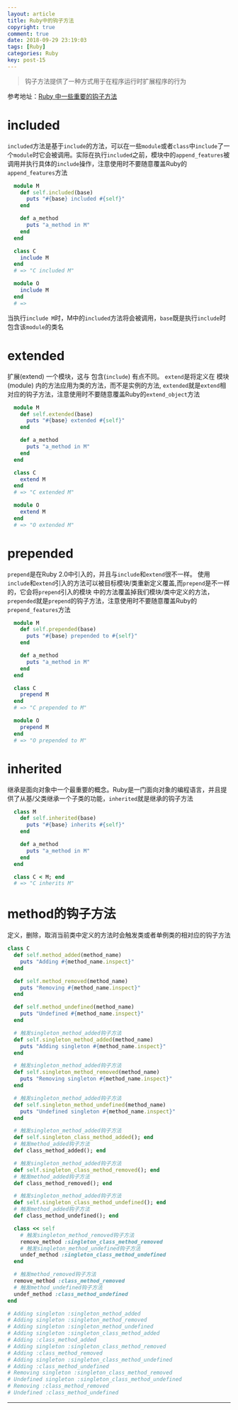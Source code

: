 ```yaml
---
layout: article
title: Ruby中的钩子方法
copyright: true
comment: true
date: 2018-09-29 23:19:03
tags: [Ruby]
categories: Ruby
key: post-15
---
```



> 钩子方法提供了一种方式用于在程序运行时扩展程序的行为

参考地址：[Ruby 中一些重要的钩子方法](https://ruby-china.org/topics/25397)

<!-- more -->

included
=======

`included`方法是基于`include`的方法，可以在一些`module`或者`class`中`include`了一个`module`时它会被调用。实际在执行`included`之前，模块中的`append_features`被调用并执行具体的`include`操作，注意使用时不要随意覆盖Ruby的`append_features`方法

``` ruby
  module M
    def self.included(base)
      puts "#{base} included #{self}"
    end

    def a_method
      puts "a_method in M"
    end
  end

  class C
    include M
  end
  # => "C included M"

  module O
    include M
  end
  # =>
```

当执行`include M`时，M中的`included`方法将会被调用，`base`既是执行`include`时包含该`module`的类名

extended
=======

扩展(extend) 一个模块，这与 包含(`include`) 有点不同。 `extend`是将定义在 模块(module) 内的方法应用为类的方法，而不是实例的方法, `extended`就是`extend`相对应的钩子方法，注意使用时不要随意覆盖Ruby的`extend_object`方法

``` ruby
  module M
    def self.extended(base)
      puts "#{base} extended #{self}"
    end

    def a_method
      puts "a_method in M"
    end
  end

  class C
    extend M
  end
  # => "C extended M"

  module O
    extend M
  end
  # => "O extended M"
```

prepended
=======

`prepend`是在Ruby 2.0中引入的，并且与`include`和`extend`很不一样。 使用 `include`和`extend`引入的方法可以被目标模块/类重新定义覆盖,而`prepend`是不一样的，它会将`prepend`引入的模块 中的方法覆盖掉我们模块/类中定义的方法，`prepended`就是`prepend`的钩子方法，注意使用时不要随意覆盖Ruby的`prepend_features`方法

``` ruby
  module M
    def self.prepended(base)
      puts "#{base} prepended to #{self}"
    end

    def a_method
      puts "a_method in M"
    end
  end

  class C
    prepend M
  end
  # => "C prepended to M"

  module O
    prepend M
  end
  # => "O prepended to M"
```

inherited
=======

继承是面向对象中一个最重要的概念。Ruby是一门面向对象的编程语言，并且提供了从基/父类继承一个子类的功能，`inherited`就是继承的钩子方法

``` ruby
  class M
    def self.inherited(base)
      puts "#{base} inherits #{self}"
    end

    def a_method
      puts "a_method in M"
    end
  end

  class C < M; end
  # => "C inherits M"
```

method的钩子方法
=======

定义，删除，取消当前类中定义的方法时会触发类或者单例类的相对应的钩子方法

``` ruby
class C
  def self.method_added(method_name)
    puts "Adding #{method_name.inspect}"
  end

  def self.method_removed(method_name)
    puts "Removing #{method_name.inspect}"
  end

  def self.method_undefined(method_name)
    puts "Undefined #{method_name.inspect}"
  end

  # 触发singleton_method_added钩子方法
  def self.singleton_method_added(method_name)
    puts "Adding singleton #{method_name.inspect}"
  end

  # 触发singleton_method_added钩子方法
  def self.singleton_method_removed(method_name)
    puts "Removing singleton #{method_name.inspect}"
  end

  # 触发singleton_method_added钩子方法
  def self.singleton_method_undefined(method_name)
    puts "Undefined singleton #{method_name.inspect}"
  end

  # 触发singleton_method_added钩子方法
  def self.singleton_class_method_added(); end
  # 触发method_added钩子方法
  def class_method_added(); end

  # 触发singleton_method_added钩子方法
  def self.singleton_class_method_removed(); end
  # 触发method_added钩子方法
  def class_method_removed(); end

  # 触发singleton_method_added钩子方法
  def self.singleton_class_method_undefined(); end
  # 触发method_added钩子方法
  def class_method_undefined(); end

  class << self
    # 触发singleton_method_removed钩子方法
    remove_method :singleton_class_method_removed
    # 触发singleton_method_undefined钩子方法
    undef_method :singleton_class_method_undefined
  end

  # 触发method_removed钩子方法
  remove_method :class_method_removed
  # 触发method_undefined钩子方法
  undef_method :class_method_undefined
end

# Adding singleton :singleton_method_added
# Adding singleton :singleton_method_removed
# Adding singleton :singleton_method_undefined
# Adding singleton :singleton_class_method_added
# Adding :class_method_added
# Adding singleton :singleton_class_method_removed
# Adding :class_method_removed
# Adding singleton :singleton_class_method_undefined
# Adding :class_method_undefined
# Removing singleton :singleton_class_method_removed
# Undefined singleton :singleton_class_method_undefined
# Removing :class_method_removed
# Undefined :class_method_undefined
```


---